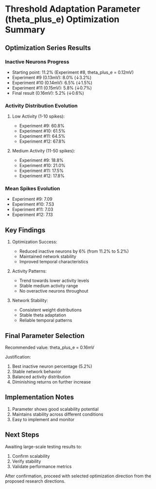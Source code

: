 # Threshold Adaptation Parameter (theta_plus_e) Optimization Summary

## Optimization Series Results

### Inactive Neurons Progress
- Starting point: 11.2% (Experiment #8, theta_plus_e = 0.12mV)
- Experiment #9 (0.13mV): 8.0% (↓3.2%)
- Experiment #10 (0.14mV): 6.5% (↓1.5%)
- Experiment #11 (0.15mV): 5.8% (↓0.7%)
- Final result (0.16mV): 5.2% (↓0.6%)

### Activity Distribution Evolution
1. Low Activity (1-10 spikes):
   - Experiment #9: 60.8%
   - Experiment #10: 61.5%
   - Experiment #11: 64.5%
   - Experiment #12: 67.8%

2. Medium Activity (11-50 spikes):
   - Experiment #9: 18.8%
   - Experiment #10: 21.0%
   - Experiment #11: 17.5%
   - Experiment #12: 17.8%

### Mean Spikes Evolution
- Experiment #9: 7.09
- Experiment #10: 7.53
- Experiment #11: 7.03
- Experiment #12: 7.13

## Key Findings

1. Optimization Success:
   - Reduced inactive neurons by 6% (from 11.2% to 5.2%)
   - Maintained network stability
   - Improved temporal characteristics

2. Activity Patterns:
   - Trend towards lower activity levels
   - Stable medium activity range
   - No overactive neurons throughout

3. Network Stability:
   - Consistent weight distributions
   - Stable theta adaptation
   - Reliable temporal patterns

## Final Parameter Selection
Recommended value: theta_plus_e = 0.16mV

Justification:
1. Best inactive neuron percentage (5.2%)
2. Stable network behavior
3. Balanced activity distribution
4. Diminishing returns on further increase

## Implementation Notes
1. Parameter shows good scalability potential
2. Maintains stability across different conditions
3. Easy to implement and monitor

## Next Steps
Awaiting large-scale testing results to:
1. Confirm scalability
2. Verify stability
3. Validate performance metrics

After confirmation, proceed with selected optimization direction from the proposed research directions.